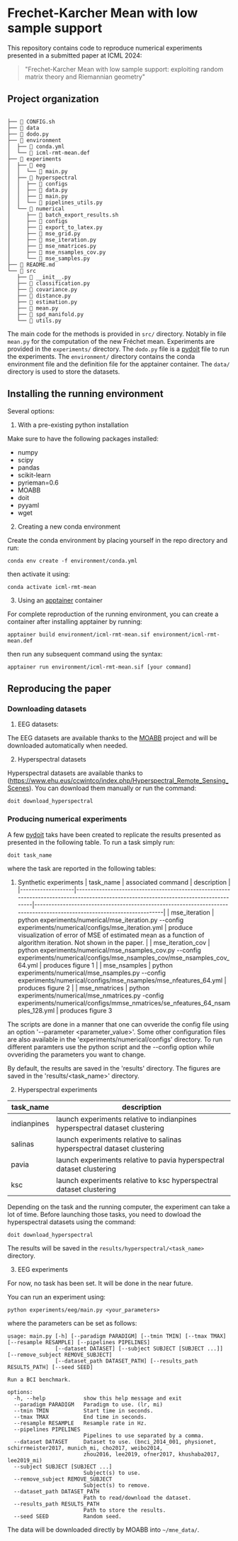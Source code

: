 # Frechet-Karcher Mean with low sample support

This repository contains code to reproduce numerical experiments presented in a submitted paper at ICML 2024:
> "Frechet-Karcher Mean with low sample support: exploiting random matrix theory and Riemannian geometry"

## Project organization

```console

├──  CONFIG.sh
├──  data
├──  dodo.py
├──  environment
│  ├──  conda.yml
│  └──  icml-rmt-mean.def
├──  experiments
│  ├──  eeg
│  │  └──  main.py
│  ├──  hyperspectral
│  │  ├──  configs
│  │  ├──  data.py
│  │  ├──  main.py
│  │  └──  pipelines_utils.py
│  └──  numerical
│     ├──  batch_export_results.sh
│     ├──  configs
│     ├──  export_to_latex.py
│     ├──  mse_grid.py
│     ├──  mse_iteration.py
│     ├──  mse_nmatrices.py
│     ├──  mse_nsamples_cov.py
│     └──  mse_samples.py
├──  README.md
└──  src
   ├──  __init__.py
   ├──  classification.py
   ├──  covariance.py
   ├──  distance.py
   ├──  estimation.py
   ├──  mean.py
   ├──  spd_manifold.py
   └──  utils.py
```

The main code for the methods is provided in `src/` directory. Notably in file `mean.py` for the computation of the new Fréchet mean. Experiments are provided in the `experiments/` directory. The `dodo.py` file is a [pydoit](https://pydoit.org/) file to run the experiments. The `environment/` directory contains the conda environment file and the definition file for the apptainer container. The `data/` directory is used to store the datasets.

## Installing the running environment

Several options:

1. With a pre-existing python installation

Make sure to have the following packages installed:
* numpy
* scipy
* pandas
* scikit-learn
* pyrieman=0.6
* MOABB
* doit
* pyyaml
* wget

2. Creating a new conda environment

Create the conda environment by placing yourself in the repo directory and run:
``` console
conda env create -f environment/conda.yml
```

then activate it using:
``` console
conda activate icml-rmt-mean
```

3. Using an [apptainer](https://apptainer.org/) container

For complete reproduction of the running environment, you can create a container after installing apptainer by running:
```console
apptainer build environment/icml-rmt-mean.sif environment/icml-rmt-mean.def
```

then run any subsequent command using the syntax:
```console
apptainer run environment/icml-rmt-mean.sif [your command]
```

## Reproducing the paper

### Downloading datasets

1. EEG datasets:

The EEG datasets are available thanks to the [MOABB](https://github.com/NeuroTechX/moabb) project and will be downloaded automatically when needed.

2. Hyperspectral datasets

Hyperspectral datasets are available thanks to (https://www.ehu.eus/ccwintco/index.php/Hyperspectral_Remote_Sensing_Scenes). You can download them manually or run the command:
```console
doit download_hyperspectral
```

### Producing numerical experiments 

A few [pydoit](https://pydoit.org/) taks have been created to replicate the results presented as presented in the following table. To run a task simply run:
``` console
doit task_name
```

where the task are reported in the following tables:

1. Synthetic experiments
| task_name         | associated command                                                                                                                  | description                                                                                                           |
|-------------------|-------------------------------------------------------------------------------------------------------------------------------------|-----------------------------------------------------------------------------------------------------------------------|
| mse_iteration     | python experiments/numerical/mse_iteration.py --config experiments/numerical/configs/mse_iteration.yml                              | produce visualization of error of MSE of estimated mean as a function of algorithm iteration. Not shown in the paper. |
| mse_iteration_cov | python experiments/numerical/mse_nsamples_cov.py --config experiments/numerical/configs/mse_nsamples_cov/mse_nsamples_cov_64.yml    | produces figure 1                                                                                                     |
| mse_nsamples      | python experiments/numerical/mse_nsamples.py --config experiments/numerical/configs/mse_nsamples/mse_nfeatures_64.yml               | produces figure 2                                                                                                     |
| mse_nmatrices     | python experiments/numerical/mse_nmatrices.py -config experiments/numerical/configs/mmse_nmatrices/se_nfeatures_64_nsamples_128.yml | produces figure 3

The scripts are done in a manner that one can ovveride the config file using an option '--parameter <parameter_value>'. Some other configuration files are also available in the 'experiments/numerical/configs' directory. To run different paramters use the python script and the --config option while ovveriding the parameters you want to change.

By default, the results are saved in the 'results' directory. The figures are saved in the 'results/<task_name>' directory.

2. Hyperspectral experiments

| task_name   | description                                                                |
|-------------|----------------------------------------------------------------------------|
| indianpines | launch experiments relative to indianpines hyperspectral dataset clustering |
| salinas     | launch experiments relative to salinas hyperspectral dataset clustering     |
| pavia       | launch experiments relative to pavia hyperspectral dataset clustering       |
| ksc         | launch experiments relative to ksc hyperspectral dataset clustering         |

Depending on the task and the running computer, the experiment can take a lot of time. Before launching those tasks, you need to dowload the hyperspectral datasets using the command:
```console
doit download_hyperspectral
```

The results will be saved in the `results/hyperspectral/<task_name>` directory.

3. EEG experiments

For now, no task has been set. It will be done in the near future.

You can run an experiment using:
```console
python experiments/eeg/main.py <your_parameters>
```

where the parameters can be set as follows:
```console
usage: main.py [-h] [--paradigm PARADIGM] [--tmin TMIN] [--tmax TMAX] [--resample RESAMPLE] [--pipelines PIPELINES]
               [--dataset DATASET] [--subject SUBJECT [SUBJECT ...]] [--remove_subject REMOVE_SUBJECT]
               [--dataset_path DATASET_PATH] [--results_path RESULTS_PATH] [--seed SEED]

Run a BCI benchmark.

options:
  -h, --help            show this help message and exit
  --paradigm PARADIGM   Paradigm to use. (lr, mi)
  --tmin TMIN           Start time in seconds.
  --tmax TMAX           End time in seconds.
  --resample RESAMPLE   Resample rate in Hz.
  --pipelines PIPELINES
                        Pipelines to use separated by a comma.
  --dataset DATASET     Dataset to use. (bnci_2014_001, physionet, schirrmeister2017, munich_mi, cho2017, weibo2014,
                        zhou2016, lee2019, ofner2017, khushaba2017, lee2019_mi)
  --subject SUBJECT [SUBJECT ...]
                        Subject(s) to use.
  --remove_subject REMOVE_SUBJECT
                        Subject(s) to remove.
  --dataset_path DATASET_PATH
                        Path to read/download the dataset.
  --results_path RESULTS_PATH
                        Path to store the results.
  --seed SEED           Random seed.
```

The data will be downloaded directly by MOABB into `~/mne_data/`.
